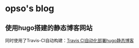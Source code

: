 # opso's blog

## 使用hugo搭建的静态博客网站

同时使用了Travis-CI自动构建：[Travis CI自动化部署hugo静态博客](https://opso-code.github.io/post/hugo-auto-deploy/)
